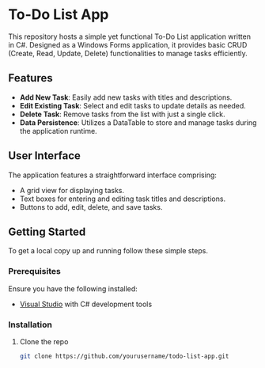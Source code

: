 # To-Do List App

This repository hosts a simple yet functional To-Do List application written in C#. Designed as a Windows Forms application, it provides basic CRUD (Create, Read, Update, Delete) functionalities to manage tasks efficiently.

## Features

- **Add New Task**: Easily add new tasks with titles and descriptions.
- **Edit Existing Task**: Select and edit tasks to update details as needed.
- **Delete Task**: Remove tasks from the list with just a single click.
- **Data Persistence**: Utilizes a DataTable to store and manage tasks during the application runtime.

## User Interface

The application features a straightforward interface comprising:
- A grid view for displaying tasks.
- Text boxes for entering and editing task titles and descriptions.
- Buttons to add, edit, delete, and save tasks.

## Getting Started

To get a local copy up and running follow these simple steps.

### Prerequisites

Ensure you have the following installed:
- [Visual Studio](https://visualstudio.microsoft.com/downloads/) with C# development tools

### Installation

1. Clone the repo
   ```sh
   git clone https://github.com/yourusername/todo-list-app.git
